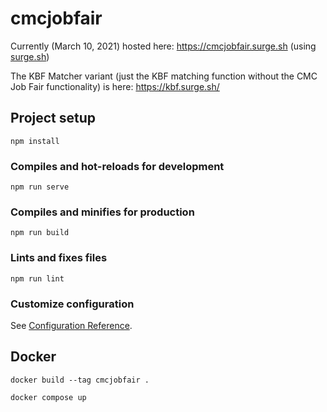 # cmcjobfair

Currently (March 10, 2021) hosted here: https://cmcjobfair.surge.sh (using [surge.sh](https://surge.sh/))

The KBF Matcher variant (just the KBF matching function without the CMC Job Fair functionality) is here: https://kbf.surge.sh/

## Project setup

```
npm install
```

### Compiles and hot-reloads for development

```
npm run serve
```

### Compiles and minifies for production

```
npm run build
```

### Lints and fixes files

```
npm run lint
```

### Customize configuration

See [Configuration Reference](https://cli.vuejs.org/config/).

## Docker

`docker build --tag cmcjobfair .`

`docker compose up`
